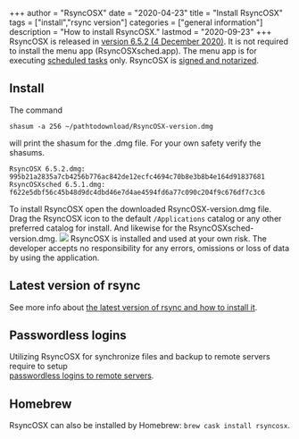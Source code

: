 +++
author = "RsyncOSX"
date = "2020-04-23"
title =  "Install RsyncOSX"
tags = ["install","rsync version"]
categories = ["general information"]
description = "How to install RsyncOSX."
lastmod = "2020-09-23"
+++
RsyncOSX is released in [version 6.5.2 (4 December 2020)](https://github.com/rsyncOSX/RsyncOSX/releases/tag/v6.5.2). It is not required to install the menu app (RsyncOSXsched.app). The menu app is for executing [scheduled tasks](/post/scheduletasks) only. RsyncOSX is [signed and notarized](/post/notarized/).

## Install

The command

`shasum -a 256 ~/pathtodownload/RsyncOSX-version.dmg`

will print the shasum for the .dmg file. For your own safety verify the shasums.

`RsyncOSX 6.5.2.dmg: 995b21a2835a7cb4256b776ac842de12ecfc4694c70b8e3b8b4e164d91837681`  
`RsyncOSXsched 6.5.1.dmg: f622e5dbf56c45b48d9dc4dbd46e7d4ae4594fd6a77c090c204f9c676df7c3c6`

To install RsyncOSX open the downloaded RsyncOSX-version.dmg file. Drag the RsyncOSX icon to the default `/Applications` catalog or any other preferred catalog for install. And likewise for the RsyncOSXsched-version.dmg.
![](/images/RsyncOSX/master/install/install.png)
RsyncOSX is installed and used at your own risk. The developer accepts no responsibility for any errors, omissions or loss of data by using the application.

## Latest version of rsync

See more info about [the latest version of rsync and how to install it](/post/rsync/).

## Passwordless logins

Utilizing RsyncOSX for synchronize files and backup to remote servers require to setup  
[passwordless logins to remote servers](/post/remotelogins/).

## Homebrew

RsyncOSX can also be installed by Homebrew: `brew cask install rsyncosx`.
